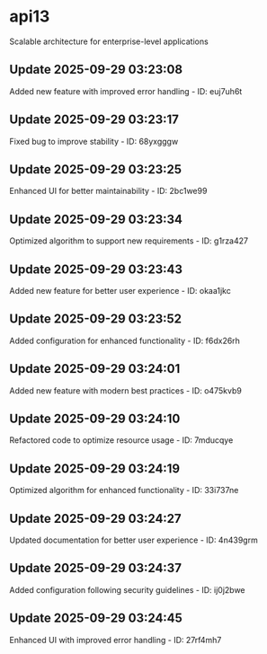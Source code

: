 # api13
Scalable architecture for enterprise-level applications

## Update 2025-09-29 03:23:08
Added new feature with improved error handling - ID: euj7uh6t


## Update 2025-09-29 03:23:17
Fixed bug to improve stability - ID: 68yxgggw


## Update 2025-09-29 03:23:25
Enhanced UI for better maintainability - ID: 2bc1we99


## Update 2025-09-29 03:23:34
Optimized algorithm to support new requirements - ID: g1rza427


## Update 2025-09-29 03:23:43
Added new feature for better user experience - ID: okaa1jkc


## Update 2025-09-29 03:23:52
Added configuration for enhanced functionality - ID: f6dx26rh


## Update 2025-09-29 03:24:01
Added new feature with modern best practices - ID: o475kvb9


## Update 2025-09-29 03:24:10
Refactored code to optimize resource usage - ID: 7mducqye


## Update 2025-09-29 03:24:19
Optimized algorithm for enhanced functionality - ID: 33i737ne


## Update 2025-09-29 03:24:27
Updated documentation for better user experience - ID: 4n439grm


## Update 2025-09-29 03:24:37
Added configuration following security guidelines - ID: ij0j2bwe


## Update 2025-09-29 03:24:45
Enhanced UI with improved error handling - ID: 27rf4mh7

